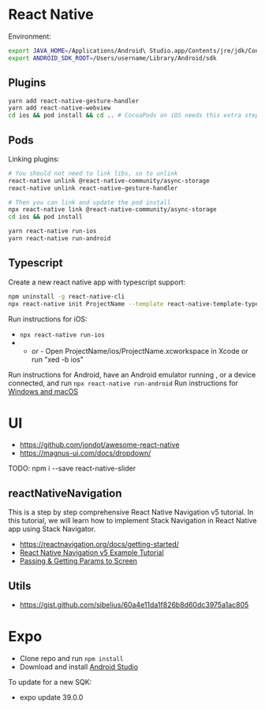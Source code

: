 # React Native

Environment:
```sh
export JAVA_HOME=/Applications/Android\ Studio.app/Contents/jre/jdk/Contents/Home
export ANDROID_SDK_ROOT=/Users/username/Library/Android/sdk
```

## Plugins

```sh
yarn add react-native-gesture-handler
yarn add react-native-webview
cd ios && pod install && cd .. # CocoaPods on iOS needs this extra step
```

## Pods

Linking plugins:
```sh
# You should not need to link libs, so to unlink
react-native unlink @react-native-community/async-storage
react-native unlink react-native-gesture-handler

# Then you can link and update the pod install
npx react-native link @react-native-community/async-storage
cd ios && pod install
```


```sh
yarn react-native run-ios
yarn react-native run-android
```

## Typescript

Create a new react native app with typescript support:
```sh
npm uninstall -g react-native-cli
npx react-native init ProjectName --template react-native-template-typescript
```

Run instructions for iOS:
* `npx react-native run-ios`
* - or - Open ProjectName/ios/ProjectName.xcworkspace in Xcode or run "xed -b ios"

Run instructions for Android, have an Android emulator running , or a device connected, and run `npx react-native run-android`
Run instructions for [Windows and macOS](https://aka.ms/ReactNative)


# UI

* https://github.com/jondot/awesome-react-native
* https://magnus-ui.com/docs/dropdown/

TODO: npm i --save react-native-slider

## reactNativeNavigation

This is a step by step comprehensive React Native Navigation v5 tutorial. In this tutorial, we will learn how to implement Stack Navigation in React Native app using Stack Navigator.

* https://reactnavigation.org/docs/getting-started/
* [React Native Navigation v5 Example Tutorial](https://www.positronx.io/react-native-navigation-example-tutorial/)
* [Passing & Getting Params to Screen](https://www.positronx.io/react-native-stack-navigator-passing-getting-params-to-screen/)


## Utils

* https://gist.github.com/sibelius/60a4e11da1f826b8d60dc3975a1ac805

# Expo

* Clone repo and run  `npm install`
* Download and install [Android Studio](https://developer.android.com/studio)

To update for a new SQK:
* expo update 39.0.0

